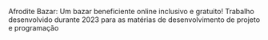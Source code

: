 Afrodite Bazar: Um bazar beneficiente online inclusivo e gratuito!
Trabalho desenvolvido durante 2023 para as matérias de desenvolvimento de projeto e programação

